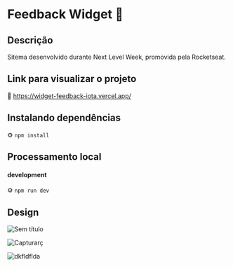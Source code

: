 # Feedback Widget 💬

## Descrição 

Sitema desenvolvido durante Next Level Week, promovida pela Rocketseat.

## Link para visualizar o projeto

🔗 https://widget-feedback-iota.vercel.app/

## Instalando dependências

⚙ `npm install`

## Processamento local

#### development
⚙ `npm run dev`

## Design

![Sem título](https://user-images.githubusercontent.com/100887684/167764492-e43252c6-c309-4440-877a-7210b6774e21.png)

![Capturarç](https://user-images.githubusercontent.com/100887684/167764637-b54a7adc-843e-405e-b9b0-9eaac6dedc00.PNG)

![dkfldflda](https://user-images.githubusercontent.com/100887684/167764739-6b48e18d-e1cf-4ba6-9453-e98dbbe86964.PNG)


